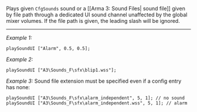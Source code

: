 Plays given `CfgSounds` sound or a [[Arma 3: Sound Files| sound file]] given by file path through a dedicated UI sound channel unaffected by the global mixer volumes. If the file path is given, the leading slash will be ignored.


---
*Example 1:*
```sqf
playSoundUI ["Alarm", 0.5, 0.5];
```

*Example 2:*
```sqf
playSoundUI ["A3\Sounds_F\sfx\blip1.wss"];
```

*Example 3:*
Sound file extension must be specified even if a config entry has none:

```sqf
playSoundUI ["A3\Sounds_F\sfx\alarm_independent", 5, 1]; // no sound
playSoundUI ["A3\Sounds_F\sfx\alarm_independent.wss", 5, 1]; // alarm
```